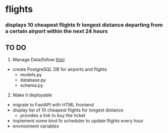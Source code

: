 # flights

### displays 10 cheapest flights fr longest distance departing from a certain airport within the next 24 hours

## TO DO

1. Manage Data(follow [this](https://fastapi.tiangolo.com/tutorial/sql-databases/))
  - create PostgreSQL DB for airports and flights
    * models.py
    * database.py
    * schema.py

2. Make it deployable

  - migrate to FastAPI with HTML frontend
  - display list of 10 cheapest flights for longest distance
    * provides a link to buy the ticket
  - implement some kind fo scheduler to update flights every hour
  - environment variables
